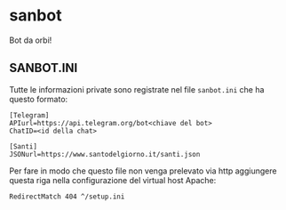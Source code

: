 # sanbot

Bot da orbi!

## SANBOT.INI
Tutte le informazioni private sono registrate nel file `sanbot.ini` che ha questo formato:

```
[Telegram]
APIurl=https://api.telegram.org/bot<chiave del bot>
ChatID=<id della chat>

[Santi]
JSONurl=https://www.santodelgiorno.it/santi.json
```

Per fare in modo che questo file non venga prelevato via http aggiungere questa riga nella configurazione del virtual host Apache:

`RedirectMatch 404 ^/setup.ini`
